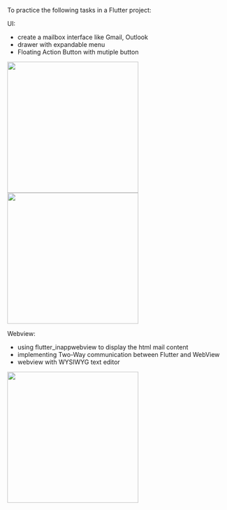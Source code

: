 To practice the following tasks in a Flutter project:

UI:
- create a mailbox interface like Gmail, Outlook
- drawer with expandable menu
- Floating Action Button with mutiple button
<img src="https://github.com/SlackerLee/mailbox_flutter/assets/150976304/5c98c546-d90b-410c-af2f-cffb5de7f431" width="300">
<img src="https://github.com/SlackerLee/mailbox_flutter/assets/150976304/59b29308-47cb-4d6d-9e92-c5b87e4516a3" width="300">



Webview:
- using flutter_inappwebview to display the html mail content
- implementing Two-Way communication between Flutter and WebView
- webview with WYSIWYG text editor 

<img src="https://github.com/SlackerLee/mailbox_flutter/assets/150976304/af666c29-e6c6-4d56-9528-5b8951083e6c" width="300">
